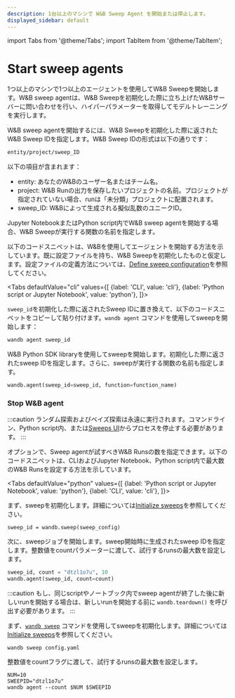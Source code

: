 ```yaml
---
description: 1台以上のマシンで W&B Sweep Agent を開始または停止します。
displayed_sidebar: default
---
```


import Tabs from '@theme/Tabs';
import TabItem from '@theme/TabItem';


# Start sweep agents

<head>
  <title>Start or stop a W&B Sweep</title>
</head>

1つ以上のマシンで1つ以上のエージェントを使用してW&B Sweepを開始します。W&B sweep agentは、W&B Sweepを初期化した際に立ち上げたW&Bサーバーに問い合わせを行い、ハイパーパラメーターを取得してモデルトレーニングを実行します。

W&B sweep agentを開始するには、W&B Sweepを初期化した際に返されたW&B Sweep IDを指定します。W&B Sweep IDの形式は以下の通りです：

```bash
entity/project/sweep_ID
```

以下の項目が含まれます：

* entity: あなたのW&Bのユーザー名またはチーム名。
* project: W&B Runの出力を保存したいプロジェクトの名前。プロジェクトが指定されていない場合、runは「未分類」プロジェクトに配置されます。
* sweep\_ID: W&Bによって生成される擬似乱数のユニークID。

Jupyter NotebookまたはPython script内でW&B sweep agentを開始する場合、W&B Sweepが実行する関数の名前を指定します。

以下のコードスニペットは、W&Bを使用してエージェントを開始する方法を示しています。既に設定ファイルを持ち、W&B Sweepを初期化したものと仮定します。設定ファイルの定義方法については、[Define sweep configuration](./define-sweep-configuration.md)を参照してください。

<Tabs
  defaultValue="cli"
  values={[
    {label: 'CLI', value: 'cli'},
    {label: 'Python script or Jupyter Notebook', value: 'python'},
  ]}>
  <TabItem value="cli">

`sweep_id`を初期化した際に返されたSweep IDに置き換えて、以下のコードスニペットをコピーして貼り付けます。`wandb agent` コマンドを使用してsweepを開始します：

```bash
wandb agent sweep_id
```
  </TabItem>
  <TabItem value="python">

W&B Python SDK libraryを使用してsweepを開始します。初期化した際に返されたsweep IDを指定します。さらに、sweepが実行する関数の名前も指定します。

```python
wandb.agent(sweep_id=sweep_id, function=function_name)
```
  </TabItem>
</Tabs>

### Stop W&B agent

:::caution
ランダム探索およびベイズ探索は永遠に実行されます。コマンドライン、Python script内、または[Sweeps UI](./visualize-sweep-results.md)からプロセスを停止する必要があります。
:::

オプションで、Sweep agentが試すべきW&B Runsの数を指定できます。以下のコードスニペットは、CLIおよびJupyter Notebook、Python script内で最大数のW&B Runsを設定する方法を示しています。

<Tabs
  defaultValue="python"
  values={[
    {label: 'Python script or Jupyter Notebook', value: 'python'},
    {label: 'CLI', value: 'cli'},
  ]}>
  <TabItem value="python">

まず、sweepを初期化します。詳細については[Initialize sweeps](./initialize-sweeps.md)を参照してください。

```
sweep_id = wandb.sweep(sweep_config)
```

次に、sweepジョブを開始します。sweep開始時に生成されたsweep IDを指定します。整数値をcountパラメーターに渡して、試行するrunsの最大数を設定します。

```python
sweep_id, count = "dtzl1o7u", 10
wandb.agent(sweep_id, count=count)
```

:::caution
もし、同じscriptやノートブック内でsweep agentが終了した後に新しいrunを開始する場合は、新しいrunを開始する前に `wandb.teardown()` を呼び出す必要があります。
:::


  </TabItem>

  <TabItem value="cli">

まず、[`wandb sweep`](../../ref/cli/wandb-sweep.md) コマンドを使用してsweepを初期化します。詳細については[Initialize sweeps](./initialize-sweeps.md)を参照してください。

```
wandb sweep config.yaml
```

整数値をcountフラグに渡して、試行するrunsの最大数を設定します。

```
NUM=10
SWEEPID="dtzl1o7u"
wandb agent --count $NUM $SWEEPID
```
  </TabItem>
</Tabs>